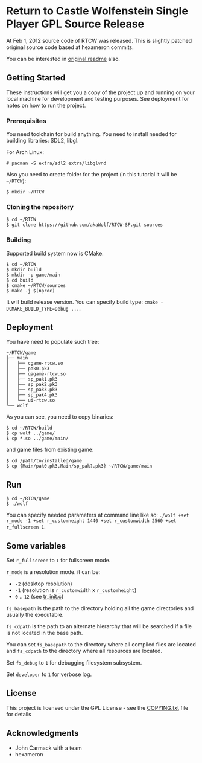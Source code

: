 # Return to Castle Wolfenstein Single Player GPL Source Release

At Feb 1, 2012 source code of RTCW was released.
This is slightly patched original source code based at hexameron commits.

You can be interested in [original readme](README.txt) also.

## Getting Started

These instructions will get you a copy of the project up and running on your local machine for development and testing purposes. See deployment for notes on how to run the project.

### Prerequisites

You need toolchain for build anything.
You need to install needed for building libraries: SDL2, libgl.

For Arch Linux:
```shell
# pacman -S extra/sdl2 extra/libglvnd
```

Also you need to create folder for the project (in this tutorial it will be `~/RTCW`):
```shell
$ mkdir ~/RTCW
```

### Cloning the repository

```shell
$ cd ~/RTCW
$ git clone https://github.com/akaWolf/RTCW-SP.git sources
```

### Building

Supported build system now is CMake:
```shell
$ cd ~/RTCW
$ mkdir build
$ mkdir -p game/main
$ cd build
$ cmake ~/RTCW/sources
$ make -j $(nproc)
```

It will build release version.
You can specify build type: `cmake -DCMAKE_BUILD_TYPE=Debug ...`.

## Deployment

You have need to populate such tree:
```
~/RTCW/game
├── main
│   ├── cgame-rtcw.so
│   ├── pak0.pk3
│   ├── qagame-rtcw.so
│   ├── sp_pak1.pk3
│   ├── sp_pak2.pk3
│   ├── sp_pak3.pk3
│   ├── sp_pak4.pk3
│   └── ui-rtcw.so
└── wolf
```

As you can see, you need to copy binaries:
```shell
$ cd ~/RTCW/build
$ cp wolf ../game/
$ cp *.so ../game/main/
```

and game files from existing game:
```shell
$ cd /path/to/installed/game
$ cp {Main/pak0.pk3,Main/sp_pak?.pk3} ~/RTCW/game/main
```

## Run

```shell
$ cd ~/RTCW/game
$ ./wolf
```

You can specify needed parameters at command line like so: `./wolf +set r_mode -1 +set r_customheight 1440 +set r_customwidth 2560 +set r_fullscreen 1`.

## Some variables

Set `r_fullscreen` to `1` for fullscreen mode.

`r_mode` is a resolution mode. it can be:

* `-2` (desktop resolution)
* `-1` (resolution is `r_customwidth` x `r_customheight`)
* `0` .. `12` (see [tr_init.c](src/renderer/tr_init.c#L383))

`fs_basepath` is the path to the directory holding all the game directories and usually the executable.

`fs_cdpath` is the path to an alternate hierarchy that will be searched if a file is not located in the base path.

You can set `fs_basepath` to the directory where all compiled files are located and `fs_cdpath` to the directory where all resources are located.

Set `fs_debug` to `1` for debugging filesystem subsystem.

Set `developer` to `1` for verbose log.

## License

This project is licensed under the GPL License - see the [COPYING.txt](COPYING.txt) file for details

## Acknowledgments

* John Carmack with a team
* hexameron
